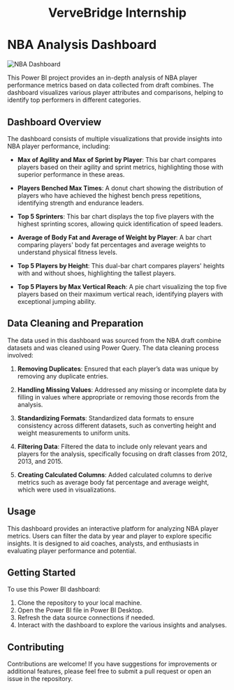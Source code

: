 <h1 align = 'center'> VerveBridge Internship 
</h1>

# NBA Analysis Dashboard

![NBA Dashboard](https://github.com/username/repo-name/blob/main/path/to/NBA_DASHBOARD_SCREENSHOT.png)

This Power BI project provides an in-depth analysis of NBA player performance metrics based on data collected from draft combines. The dashboard visualizes various player attributes and comparisons, helping to identify top performers in different categories.

## Dashboard Overview

The dashboard consists of multiple visualizations that provide insights into NBA player performance, including:

- **Max of Agility and Max of Sprint by Player**: This bar chart compares players based on their agility and sprint metrics, highlighting those with superior performance in these areas.

- **Players Benched Max Times**: A donut chart showing the distribution of players who have achieved the highest bench press repetitions, identifying strength and endurance leaders.

- **Top 5 Sprinters**: This bar chart displays the top five players with the highest sprinting scores, allowing quick identification of speed leaders.

- **Average of Body Fat and Average of Weight by Player**: A bar chart comparing players' body fat percentages and average weights to understand physical fitness levels.

- **Top 5 Players by Height**: This dual-bar chart compares players' heights with and without shoes, highlighting the tallest players.

- **Top 5 Players by Max Vertical Reach**: A pie chart visualizing the top five players based on their maximum vertical reach, identifying players with exceptional jumping ability.

## Data Cleaning and Preparation

The data used in this dashboard was sourced from the NBA draft combine datasets and was cleaned using Power Query. The data cleaning process involved:

1. **Removing Duplicates**: Ensured that each player’s data was unique by removing any duplicate entries.

2. **Handling Missing Values**: Addressed any missing or incomplete data by filling in values where appropriate or removing those records from the analysis.

3. **Standardizing Formats**: Standardized data formats to ensure consistency across different datasets, such as converting height and weight measurements to uniform units.

4. **Filtering Data**: Filtered the data to include only relevant years and players for the analysis, specifically focusing on draft classes from 2012, 2013, and 2015.

5. **Creating Calculated Columns**: Added calculated columns to derive metrics such as average body fat percentage and average weight, which were used in visualizations.

## Usage

This dashboard provides an interactive platform for analyzing NBA player metrics. Users can filter the data by year and player to explore specific insights. It is designed to aid coaches, analysts, and enthusiasts in evaluating player performance and potential.

## Getting Started

To use this Power BI dashboard:

1. Clone the repository to your local machine.
2. Open the Power BI file in Power BI Desktop.
3. Refresh the data source connections if needed.
4. Interact with the dashboard to explore the various insights and analyses.

## Contributing

Contributions are welcome! If you have suggestions for improvements or additional features, please feel free to submit a pull request or open an issue in the repository.
